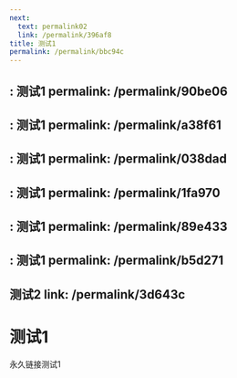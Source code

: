 ```yaml
---
next:
  text: permalink02
  link: /permalink/396af8
title: 测试1
permalink: /permalink/bbc94c
---
```


: 测试1
permalink: /permalink/90be06
---

: 测试1
permalink: /permalink/a38f61
---

: 测试1
permalink: /permalink/038dad
---

: 测试1
permalink: /permalink/1fa970
---

: 测试1
permalink: /permalink/89e433
---

: 测试1
permalink: /permalink/b5d271
---

 测试2
  link: /permalink/3d643c
---
# 测试1

永久链接测试1
